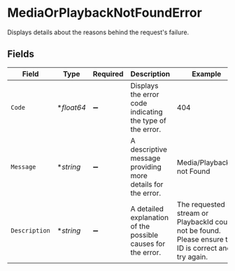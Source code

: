 # MediaOrPlaybackNotFoundError

Displays details about the reasons behind the request's failure.


## Fields

| Field                                                                                                 | Type                                                                                                  | Required                                                                                              | Description                                                                                           | Example                                                                                               |
| ----------------------------------------------------------------------------------------------------- | ----------------------------------------------------------------------------------------------------- | ----------------------------------------------------------------------------------------------------- | ----------------------------------------------------------------------------------------------------- | ----------------------------------------------------------------------------------------------------- |
| `Code`                                                                                                | **float64*                                                                                            | :heavy_minus_sign:                                                                                    | Displays the error code indicating the type of the error.                                             | 404                                                                                                   |
| `Message`                                                                                             | **string*                                                                                             | :heavy_minus_sign:                                                                                    | A descriptive message providing more details for the error.                                           | Media/PlaybackId not Found                                                                            |
| `Description`                                                                                         | **string*                                                                                             | :heavy_minus_sign:                                                                                    | A detailed explanation of the possible causes for the error.<br/>                                     | The requested stream or PlaybackId could not be found. Please ensure the ID is correct and try again. |